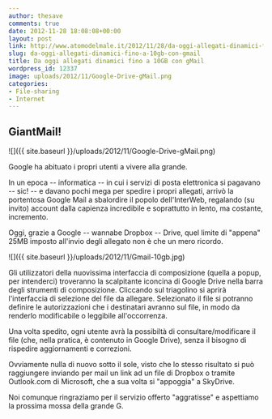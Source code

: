 ```yaml
---
author: thesave
comments: true
date: 2012-11-28 18:08:08+00:00
layout: post
link: http://www.atomodelmale.it/2012/11/28/da-oggi-allegati-dinamici-fino-a-10gb-con-gmail/
slug: da-oggi-allegati-dinamici-fino-a-10gb-con-gmail
title: Da oggi allegati dinamici fino a 10GB con gMail
wordpress_id: 12337
image: uploads/2012/11/Google-Drive-gMail.png
categories:
- File-sharing
- Internet
---
```


## GiantMail!

![]({{ site.baseurl }}/uploads/2012/11/Google-Drive-gMail.png)

Google ha abituato i propri utenti a vivere alla grande.

In un epoca -- informatica -- in cui i servizi di posta elettronica si pagavano -- sic! -- e davano pochi mega per spedire i propri allegati, arrivò la portentosa Google Mail a sbalordire il popolo dell'InterWeb, regalando (su invito) account dalla capienza incredibile e soprattutto in lento, ma costante, incremento.

Oggi, grazie a Google -- wannabe Dropbox -- Drive, quel limite di "appena" 25MB imposto all'invio degli allegato non è che un mero ricordo.

![]({{ site.baseurl }}/uploads/2012/11/Gmail-10gb.jpg)

Gli utilizzatori della nuovissima interfaccia di composizione (quella a popup, per intenderci) troveranno la scalpitante iconcina di Google Drive nella barra degli strumenti di composizione. Cliccando sul triagolino si aprirà l'interfaccia di selezione del file da allegare. Selezionato il file si potranno definire le autorizzazioni che i destinatari avranno sul file, in modo da renderlo modificabile o leggibile all'occorrenza.

Una volta spedito, ogni utente avrà la possibiltà di consultare/modificare il file (che, nella pratica, è contenuto in Google Drive), senza il bisogno di rispedire aggiornamenti e correzioni.

Ovviamente nulla di nuovo sotto il sole, visto che lo stesso risultato si può raggiungere inviando per mail un link ad un file di Dropbox o tramite Outlook.com di Microsoft, che a sua volta si "appoggia" a SkyDrive.

Noi comunque ringraziamo per il servizio offerto "aggratisse" e aspettiamo la prossima mossa della grande G.
